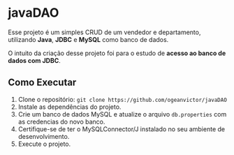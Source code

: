 # javaDAO

Esse projeto é um simples CRUD de um vendedor e departamento, utilizando **Java**, **JDBC** e **MySQL** como banco de dados.

O intuito da criação desse projeto foi para o estudo de **acesso ao banco de dados com JDBC**.

## Como Executar

1. Clone o repositório:
   `git clone https://github.com/ogeanvictor/javaDAO`
2. Instale as dependências do projeto.
3. Crie um banco de dados MySQL e atualize o arquivo `db.properties` com as credencias do novo banco.
4. Certifique-se de ter o MySQLConnector/J instalado no seu ambiente de desenvolvimento.
5. Execute o projeto.
